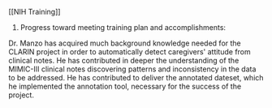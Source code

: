 [[NIH Training]]

1. Progress toward meeting training plan and accomplishments:

Dr. Manzo has acquired much background knowledge needed for the CLARIN project in order to automatically detect caregivers' attitude from clinical notes. He has contributed in deeper the understanding of the MIMIC-III clinical notes discovering patterns and inconsistency in the data to be addressed. He has contributed to deliver the annotated dateset, which he implemented the annotation tool, necessary for the success of the project. 